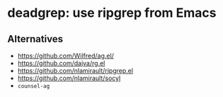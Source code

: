 # deadgrep: use ripgrep from Emacs

## Alternatives

* https://github.com/Wilfred/ag.el/
* https://github.com/dajva/rg.el
* https://github.com/nlamirault/ripgrep.el
* https://github.com/nlamirault/socyl
* `counsel-ag`
